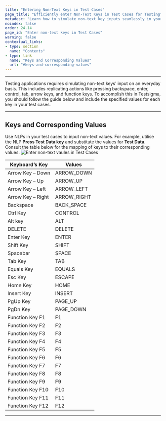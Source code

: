 ```yaml
---
title: "Entering Non-Text Keys in Test Cases"
page_title: "Efficiently enter Non-Text Keys in Test Cases for Testing"
metadesc: "Learn how to simulate non-text key inputs seamlessly in your test cases, ensuring precise testing outcomes. Explore the guide for effective testing strategies."
noindex: false
order: 24.14
page_id: "Enter non-text keys in Test Cases"
warning: false
contextual_links:
- type: section
  name: "Contents"
- type: link
  name: "Keys and Corresponding Values"
  url: "#keys-and-corresponding-values"
---
```


---

Testing applications requires simulating non-text keys' input on an everyday basis. This includes replicating actions like pressing backspace, enter, control, tab, arrow keys, and function keys. To accomplish this in Testsigma, you should follow the guide below and include the specified values for each key in your test cases.

---

## **Keys and Corresponding Values**

Use NLPs in your test cases to input non-text values. For example, utilise the NLP **Press Test Data key** and substitute the values for **Test Data**. Consult the table below for the mapping of keys to their corresponding values. ![Enter non-text vaules in Test Cases](https://s3.amazonaws.com/static-docs.testsigma.com/new_images/projects/applications/entering-non-text-keys.gif)

|**Keyboard’s Key**|**Values**|
|---|---|
|Arrow Key – Down|ARROW\_DOWN|
|Arrow Key – Up|ARROW_UP|
|Arrow Key – Left|ARROW_LEFT|
|Arrow Key – Right|ARROW_RIGHT|
|Backspace|BACK_SPACE|
|Ctrl Key|CONTROL|
|Alt key|ALT|
|DELETE|DELETE|
|Enter Key|ENTER|
|Shift Key|SHIFT|
|Spacebar|SPACE|
|Tab Key|TAB|
|Equals Key|EQUALS|
|Esc Key|ESCAPE|
|Home Key|HOME|
|Insert Key|INSERT|
|PgUp Key|PAGE_UP|
|PgDn Key|PAGE_DOWN|
|Function Key F1|F1|
|Function Key F2|F2|
|Function Key F3|F3|
|Function Key F4|F4|
|Function Key F5|F5|
|Function Key F6|F6|
|Function Key F7|F7|
|Function Key F8|F8|
|Function Key F9|F9|
|Function Key F10|F10|
|Function Key F11|F11|
|Function Key F12|F12|

---

